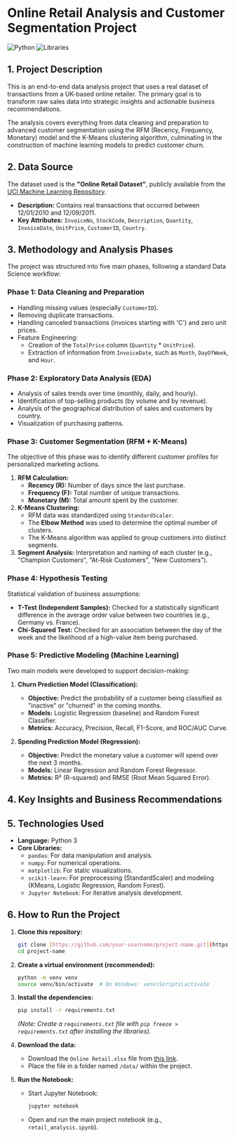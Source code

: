 # Online Retail Analysis and Customer Segmentation Project

![Python](https://img.shields.io/badge/Python-3.9%2B-blue.svg)
![Libraries](https://img.shields.io/badge/Libraries-Pandas%20%7C%20Scikit--learn%20%7C%20Matplotlib-orange.svg)

## 1. Project Description

This is an end-to-end data analysis project that uses a real dataset of transactions from a UK-based online retailer. The primary goal is to transform raw sales data into strategic insights and actionable business recommendations.

The analysis covers everything from data cleaning and preparation to advanced customer segmentation using the RFM (Recency, Frequency, Monetary) model and the K-Means clustering algorithm, culminating in the construction of machine learning models to predict customer churn.

## 2. Data Source

The dataset used is the **"Online Retail Dataset"**, publicly available from the [UCI Machine Learning Repository](http://archive.ics.uci.edu/ml/datasets/online+retail).

* **Description:** Contains real transactions that occurred between 12/01/2010 and 12/09/2011.
* **Key Attributes:** `InvoiceNo`, `StockCode`, `Description`, `Quantity`, `InvoiceDate`, `UnitPrice`, `CustomerID`, `Country`.

## 3. Methodology and Analysis Phases

The project was structured into five main phases, following a standard Data Science workflow:

### Phase 1: Data Cleaning and Preparation
* Handling missing values (especially `CustomerID`).
* Removing duplicate transactions.
* Handling canceled transactions (invoices starting with 'C') and zero unit prices.
* Feature Engineering:
    * Creation of the `TotalPrice` column (`Quantity` * `UnitPrice`).
    * Extraction of information from `InvoiceDate`, such as `Month`, `DayOfWeek`, and `Hour`.

### Phase 2: Exploratory Data Analysis (EDA)
* Analysis of sales trends over time (monthly, daily, and hourly).
* Identification of top-selling products (by volume and by revenue).
* Analysis of the geographical distribution of sales and customers by country.
* Visualization of purchasing patterns.

### Phase 3: Customer Segmentation (RFM + K-Means)
The objective of this phase was to identify different customer profiles for personalized marketing actions.

1.  **RFM Calculation:**
    * **Recency (R):** Number of days since the last purchase.
    * **Frequency (F):** Total number of unique transactions.
    * **Monetary (M):** Total amount spent by the customer.
2.  **K-Means Clustering:**
    * RFM data was standardized using `StandardScaler`.
    * The **Elbow Method** was used to determine the optimal number of clusters.
    * The K-Means algorithm was applied to group customers into distinct segments.
3.  **Segment Analysis:** Interpretation and naming of each cluster (e.g., "Champion Customers", "At-Risk Customers", "New Customers").

### Phase 4: Hypothesis Testing
Statistical validation of business assumptions:
* **T-Test (Independent Samples):** Checked for a statistically significant difference in the average order value between two countries (e.g., Germany vs. France).
* **Chi-Squared Test:** Checked for an association between the day of the week and the likelihood of a high-value item being purchased.

### Phase 5: Predictive Modeling (Machine Learning)
Two main models were developed to support decision-making:

1.  **Churn Prediction Model (Classification):**
    * **Objective:** Predict the probability of a customer being classified as "inactive" or "churned" in the coming months.
    * **Models:** Logistic Regression (baseline) and Random Forest Classifier.
    * **Metrics:** Accuracy, Precision, Recall, F1-Score, and ROC/AUC Curve.

2.  **Spending Prediction Model (Regression):**
    * **Objective:** Predict the monetary value a customer will spend over the next 3 months.
    * **Models:** Linear Regression and Random Forest Regressor.
    * **Metrics:** R² (R-squared) and RMSE (Root Mean Squared Error).

## 4. Key Insights and Business Recommendations

## 5. Technologies Used

* **Language:** Python 3
* **Core Libraries:**
    * `pandas`: For data manipulation and analysis.
    * `numpy`: For numerical operations.
    * `matplotlib`: For static visualizations.
    * `scikit-learn`: For preprocessing (StandardScaler) and modeling (KMeans, Logistic Regression, Random Forest).
    * `Jupyter Notebook`: For iterative analysis development.

## 6. How to Run the Project

1.  **Clone this repository:**
    ```bash
    git clone [https://github.com/your-username/project-name.git](https://github.com/your-username/project-name.git)
    cd project-name
    ```

2.  **Create a virtual environment (recommended):**
    ```bash
    python -m venv venv
    source venv/bin/activate  # On Windows: venv\Scripts\activate
    ```

3.  **Install the dependencies:**
    ```bash
    pip install -r requirements.txt
    ```
    *(Note: Create a `requirements.txt` file with `pip freeze > requirements.txt` after installing the libraries).*

4.  **Download the data:**
    * Download the `Online Retail.xlsx` file from [this link](http://archive.ics.uci.edu/ml/machine-learning-databases/00352/).
    * Place the file in a folder named `/data/` within the project.

5.  **Run the Notebook:**
    * Start Jupyter Notebook:
        ```bash
        jupyter notebook
        ```
    * Open and run the main project notebook (e.g., `retail_analysis.ipynb`).
